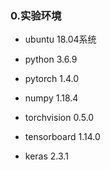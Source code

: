### 0.实验环境

- ubuntu 18.04系统

- python 3.6.9

- pytorch 1.4.0

- numpy 1.18.4

- torchvision 0.5.0

- tensorboard 1.14.0

- keras 2.3.1 
